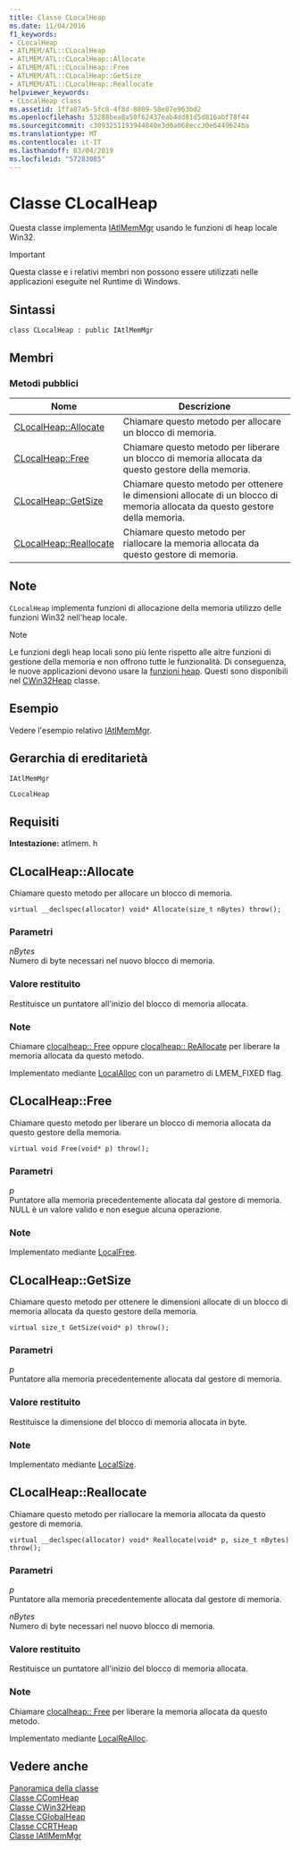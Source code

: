 ```yaml
---
title: Classe CLocalHeap
ms.date: 11/04/2016
f1_keywords:
- CLocalHeap
- ATLMEM/ATL::CLocalHeap
- ATLMEM/ATL::CLocalHeap::Allocate
- ATLMEM/ATL::CLocalHeap::Free
- ATLMEM/ATL::CLocalHeap::GetSize
- ATLMEM/ATL::CLocalHeap::Reallocate
helpviewer_keywords:
- CLocalHeap class
ms.assetid: 1ffa87a5-5fc8-4f8d-8809-58e87e963bd2
ms.openlocfilehash: 53288bea8a50f62437eab4dd81d5d816abf78f44
ms.sourcegitcommit: c3093251193944840e3d0a068ecc30e6449624ba
ms.translationtype: MT
ms.contentlocale: it-IT
ms.lasthandoff: 03/04/2019
ms.locfileid: "57283085"
---
```

# <a name="clocalheap-class"></a>Classe CLocalHeap

Questa classe implementa [IAtlMemMgr](../../atl/reference/iatlmemmgr-class.md) usando le funzioni di heap locale Win32.

> [!IMPORTANT]
>  Questa classe e i relativi membri non possono essere utilizzati nelle applicazioni eseguite nel Runtime di Windows.

## <a name="syntax"></a>Sintassi

```
class CLocalHeap : public IAtlMemMgr
```

## <a name="members"></a>Membri

### <a name="public-methods"></a>Metodi pubblici

|Nome|Descrizione|
|----------|-----------------|
|[CLocalHeap::Allocate](#allocate)|Chiamare questo metodo per allocare un blocco di memoria.|
|[CLocalHeap::Free](#free)|Chiamare questo metodo per liberare un blocco di memoria allocata da questo gestore della memoria.|
|[CLocalHeap::GetSize](#getsize)|Chiamare questo metodo per ottenere le dimensioni allocate di un blocco di memoria allocata da questo gestore della memoria.|
|[CLocalHeap::Reallocate](#reallocate)|Chiamare questo metodo per riallocare la memoria allocata da questo gestore di memoria.|

## <a name="remarks"></a>Note

`CLocalHeap` implementa funzioni di allocazione della memoria utilizzo delle funzioni Win32 nell'heap locale.

> [!NOTE]
>  Le funzioni degli heap locali sono più lente rispetto alle altre funzioni di gestione della memoria e non offrono tutte le funzionalità. Di conseguenza, le nuove applicazioni devono usare la [funzioni heap](/windows/desktop/Memory/heap-functions). Questi sono disponibili nel [CWin32Heap](../../atl/reference/cwin32heap-class.md) classe.

## <a name="example"></a>Esempio

Vedere l'esempio relativo [IAtlMemMgr](../../atl/reference/iatlmemmgr-class.md).

## <a name="inheritance-hierarchy"></a>Gerarchia di ereditarietà

`IAtlMemMgr`

`CLocalHeap`

## <a name="requirements"></a>Requisiti

**Intestazione:** atlmem. h

##  <a name="allocate"></a>  CLocalHeap::Allocate

Chiamare questo metodo per allocare un blocco di memoria.

```
virtual __declspec(allocator) void* Allocate(size_t nBytes) throw();
```

### <a name="parameters"></a>Parametri

*nBytes*<br/>
Numero di byte necessari nel nuovo blocco di memoria.

### <a name="return-value"></a>Valore restituito

Restituisce un puntatore all'inizio del blocco di memoria allocata.

### <a name="remarks"></a>Note

Chiamare [clocalheap:: Free](#free) oppure [clocalheap:: ReAllocate](#reallocate) per liberare la memoria allocata da questo metodo.

Implementato mediante [LocalAlloc](/windows/desktop/api/winbase/nf-winbase-localalloc) con un parametro di LMEM_FIXED flag.

##  <a name="free"></a>  CLocalHeap::Free

Chiamare questo metodo per liberare un blocco di memoria allocata da questo gestore della memoria.

```
virtual void Free(void* p) throw();
```

### <a name="parameters"></a>Parametri

*p*<br/>
Puntatore alla memoria precedentemente allocata dal gestore di memoria. NULL è un valore valido e non esegue alcuna operazione.

### <a name="remarks"></a>Note

Implementato mediante [LocalFree](/windows/desktop/api/winbase/nf-winbase-localfree).

##  <a name="getsize"></a>  CLocalHeap::GetSize

Chiamare questo metodo per ottenere le dimensioni allocate di un blocco di memoria allocata da questo gestore della memoria.

```
virtual size_t GetSize(void* p) throw();
```

### <a name="parameters"></a>Parametri

*p*<br/>
Puntatore alla memoria precedentemente allocata dal gestore di memoria.

### <a name="return-value"></a>Valore restituito

Restituisce la dimensione del blocco di memoria allocata in byte.

### <a name="remarks"></a>Note

Implementato mediante [LocalSize](/windows/desktop/api/winbase/nf-winbase-localsize).

##  <a name="reallocate"></a>  CLocalHeap::Reallocate

Chiamare questo metodo per riallocare la memoria allocata da questo gestore di memoria.

```
virtual __declspec(allocator) void* Reallocate(void* p, size_t nBytes) throw();
```

### <a name="parameters"></a>Parametri

*p*<br/>
Puntatore alla memoria precedentemente allocata dal gestore di memoria.

*nBytes*<br/>
Numero di byte necessari nel nuovo blocco di memoria.

### <a name="return-value"></a>Valore restituito

Restituisce un puntatore all'inizio del blocco di memoria allocata.

### <a name="remarks"></a>Note

Chiamare [clocalheap:: Free](#free) per liberare la memoria allocata da questo metodo.

Implementato mediante [LocalReAlloc](/windows/desktop/api/winbase/nf-winbase-localrealloc).

## <a name="see-also"></a>Vedere anche

[Panoramica della classe](../../atl/atl-class-overview.md)<br/>
[Classe CComHeap](../../atl/reference/ccomheap-class.md)<br/>
[Classe CWin32Heap](../../atl/reference/cwin32heap-class.md)<br/>
[Classe CGlobalHeap](../../atl/reference/cglobalheap-class.md)<br/>
[Classe CCRTHeap](../../atl/reference/ccrtheap-class.md)<br/>
[Classe IAtlMemMgr](../../atl/reference/iatlmemmgr-class.md)
